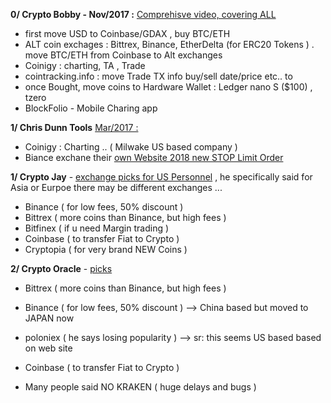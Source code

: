 

**0/  Crypto Bobby - Nov/2017 :** [Comprehisve video, covering ALL](https://www.youtube.com/watch?v=_v3TA_mngds)
 - first move USD to Coinbase/GDAX , buy BTC/ETH
 -  ALT coin exchages : Bittrex, Binance, EtherDelta (for ERC20 Tokens ) . move BTC/ETH from Coinbase to Alt exchanges
 - Coinigy : charting, TA , Trade 
 - cointracking.info : move Trade TX info buy/sell date/price etc.. to   
 - once Bought, move coins to Hardware Wallet : Ledger nano S ($100) , tzero
 - BlockFolio - Mobile Charing app
 
 
 **1/ Chris Dunn Tools** [Mar/2017 :](https://www.youtube.com/watch?v=g25wnKl6Wnk) 
  - Coinigy : Charting ..  ( Milwake US based company )
  - Biance exchane their [own Website 2018 new STOP Limit Order](https://www.youtube.com/watch?v=PnIe9OrJmpY)

**1/ Crypto Jay** - [exchange picks for US Personnel](https://www.youtube.com/watch?v=hZrVD7ANRlg) , he specifically said for Asia or Eurpoe there may be different exchanges ...
- Binance ( for low fees, 50% discount )
- Bittrex ( more coins than Binance, but high fees )
- Bitfinex ( if u need Margin trading )
- Coinbase ( to transfer Fiat to Crypto )
- Cryptopia ( for very brand NEW Coins )

**2/ Crypto Oracle** - [picks ](https://www.youtube.com/watch?v=bC8LX7hST5g)
- Bittrex ( more coins than Binance, but high fees )
- Binance ( for low fees, 50% discount )  --> China based but moved to JAPAN now
- poloniex ( he says losing popularity  ) --> sr: this seems US based based on web site
- Coinbase ( to transfer Fiat to Crypto )

- Many people said NO KRAKEN ( huge delays and bugs ) 


